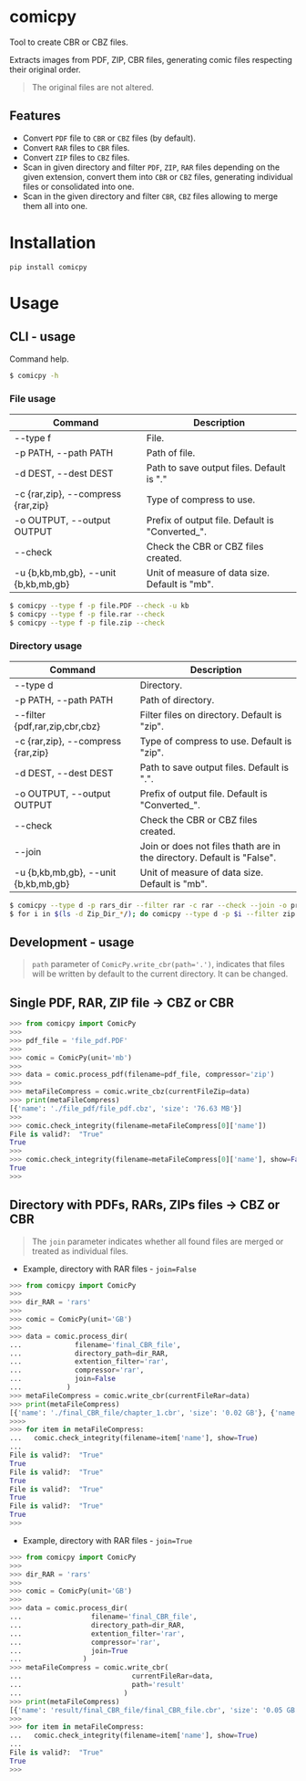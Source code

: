 # comicpy

Tool to create CBR or CBZ files.

Extracts images from PDF, ZIP, CBR files, generating comic files respecting their original order.


> The original files are not altered.

## Features

* Convert `PDF` file to `CBR` or `CBZ` files (by default).
* Convert `RAR` files to `CBR` files.
* Convert `ZIP` files to `CBZ` files.
* Scan in given directory and filter `PDF`, `ZIP`, `RAR` files depending on the given extension, convert them into `CBR` or `CBZ` files, generating individual files or consolidated into one.
* Scan in the given directory and filter `CBR`, `CBZ` files allowing to merge them all into one.


# Installation

```
pip install comicpy
```


# Usage



## CLI - usage

Command help.

```bash
$ comicpy -h
```

### File usage

| Command | Description |
|-|-|
| --type f | File. |
| -p PATH, --path PATH | Path of file. |
| -d DEST, --dest DEST | Path to save output files. Default is "." |
| -c {rar,zip}, --compress {rar,zip} | Type of compress to use. |
| -o OUTPUT, --output OUTPUT | Prefix of output file. Default is "Converted_". |
| --check | Check the CBR or CBZ files created. |
| -u {b,kb,mb,gb}, --unit {b,kb,mb,gb} | Unit of measure of data size. Default is "mb". |

```bash
$ comicpy --type f -p file.PDF --check -u kb
$ comicpy --type f -p file.rar --check
$ comicpy --type f -p file.zip --check
```

### Directory usage

| Command | Description |
|-|-|
| --type d | Directory. |
| -p PATH, --path PATH | Path of directory. |
| --filter {pdf,rar,zip,cbr,cbz} | Filter files on directory. Default is "zip". |
| -c {rar,zip}, --compress {rar,zip} | Type of compress to use. Default is "zip".|
| -d DEST, --dest DEST | Path to save output files. Default is ".".
| -o OUTPUT, --output OUTPUT | Prefix of output file. Default is "Converted_". |
| --check | Check the CBR or CBZ files created. |
| --join | Join or does not files thath are in the directory. Default is "False". |
| -u {b,kb,mb,gb}, --unit {b,kb,mb,gb} | Unit of measure of data size. Default is "mb". |


```bash
$ comicpy --type d -p rars_dir --filter rar -c rar --check --join -o prefix_final_
$ for i in $(ls -d Zip_Dir_*/); do comicpy --type d -p $i --filter zip -c zip --check -o ${i: 0:-1} --join ; done
```



## Development - usage

> `path` parameter of `ComicPy.write_cbr(path='.')`, indicates that files will be written by default to the current directory. It can be changed.

## Single PDF, RAR, ZIP file -> CBZ or CBR

```python
>>> from comicpy import ComicPy
>>>
>>> pdf_file = 'file_pdf.PDF'
>>>
>>> comic = ComicPy(unit='mb')
>>>
>>> data = comic.process_pdf(filename=pdf_file, compressor='zip')
>>>
>>> metaFileCompress = comic.write_cbz(currentFileZip=data)
>>> print(metaFileCompress)
[{'name': './file_pdf/file_pdf.cbz', 'size': '76.63 MB'}]
>>>
>>> comic.check_integrity(filename=metaFileCompress[0]['name'])
File is valid?:  "True"
True
>>>
>>> comic.check_integrity(filename=metaFileCompress[0]['name'], show=False)
True
>>>
```

## Directory with PDFs, RARs, ZIPs files -> CBZ or CBR

> The `join` parameter indicates whether all found files are merged or treated as individual files.


* Example, directory with RAR files - `join=False`


```python
>>> from comicpy import ComicPy
>>>
>>> dir_RAR = 'rars'
>>>
>>> comic = ComicPy(unit='GB')
>>>
>>> data = comic.process_dir(
...             filename='final_CBR_file',
...             directory_path=dir_RAR,
...             extention_filter='rar',
...             compressor='rar',
...             join=False
...           )
>>> metaFileCompress = comic.write_cbr(currentFileRar=data)
>>> print(metaFileCompress)
[{'name': './final_CBR_file/chapter_1.cbr', 'size': '0.02 GB'}, {'name': './final_CBR_file/chapter_2.cbr', 'size': '0.01 GB'}, {'name': './final_CBR_file/chapter_3.cbr', 'size': '0.01 GB'}, {'name': './final_CBR_file/chapter_4.cbr', 'size': '0.01 GB'}]
>>>>
>>> for item in metaFileCompress:
...   comic.check_integrity(filename=item['name'], show=True)
...
File is valid?:  "True"
True
File is valid?:  "True"
True
File is valid?:  "True"
True
File is valid?:  "True"
True
>>>
```


* Example, directory with RAR files - `join=True`

```python
>>> from comicpy import ComicPy
>>>
>>> dir_RAR = 'rars'
>>>
>>> comic = ComicPy(unit='GB')
>>>
>>> data = comic.process_dir(
...                 filename='final_CBR_file',
...                 directory_path=dir_RAR,
...                 extention_filter='rar',
...                 compressor='rar',
...                 join=True
...               )
>>> metaFileCompress = comic.write_cbr(
...                           currentFileRar=data,
...                           path='result'
...                         )
>>> print(metaFileCompress)
[{'name': 'result/final_CBR_file/final_CBR_file.cbr', 'size': '0.05 GB'}]
>>>
>>> for item in metaFileCompress:
...   comic.check_integrity(filename=item['name'], show=True)
...
File is valid?:  "True"
True
>>>
```
